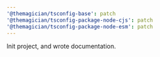 ```yaml
---
'@themagician/tsconfig-base': patch
'@themagician/tsconfig-package-node-cjs': patch
'@themagician/tsconfig-package-node-esm': patch
---
```


Init project, and wrote documentation.
